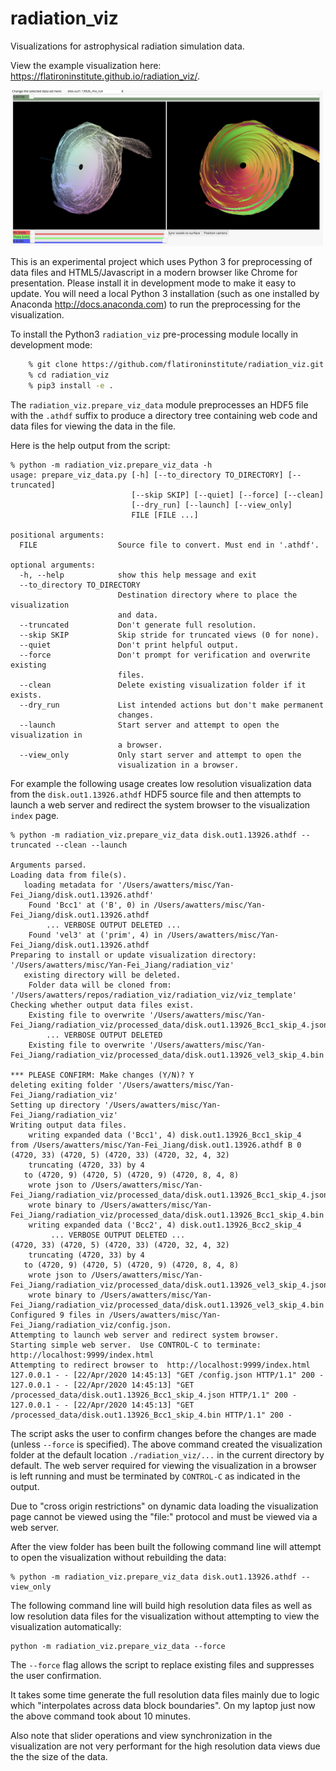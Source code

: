 # radiation_viz
Visualizations for astrophysical radiation simulation data.

View the example visualization here:
<a href="https://flatironinstitute.github.io/radiation_viz/">https://flatironinstitute.github.io/radiation_viz/</a>.

<img src="screen_shot.png" width="500px"/>

This is an experimental project which uses Python 3 for preprocessing of data files and HTML5/Javascript in a
modern browser like Chrome for presentation. Please install it in development mode to make it easy to update.
You will need a local Python 3 installation (such as one installed by Anaconda
http://docs.anaconda.com) to run the preprocessing for the visualization.

To install the Python3 `radiation_viz` pre-processing module locally in development mode:

```bash
    % git clone https://github.com/flatironinstitute/radiation_viz.git
    % cd radiation_viz
    % pip3 install -e .
```

The `radiation_viz.prepare_viz_data` module preprocesses an HDF5 file with the `.athdf` suffix
to produce a directory tree containing web code and data files for viewing the data in the file.

Here is the help output from the script:

```
% python -m radiation_viz.prepare_viz_data -h
usage: prepare_viz_data.py [-h] [--to_directory TO_DIRECTORY] [--truncated]
                           [--skip SKIP] [--quiet] [--force] [--clean]
                           [--dry_run] [--launch] [--view_only]
                           FILE [FILE ...]

positional arguments:
  FILE                  Source file to convert. Must end in '.athdf'.

optional arguments:
  -h, --help            show this help message and exit
  --to_directory TO_DIRECTORY
                        Destination directory where to place the visualization
                        and data.
  --truncated           Don't generate full resolution.
  --skip SKIP           Skip stride for truncated views (0 for none).
  --quiet               Don't print helpful output.
  --force               Don't prompt for verification and overwrite existing
                        files.
  --clean               Delete existing visualization folder if it exists.
  --dry_run             List intended actions but don't make permanent
                        changes.
  --launch              Start server and attempt to open the visualization in
                        a browser.
  --view_only           Only start server and attempt to open the
                        visualization in a browser.
```

For example the following usage creates low resolution visualization data
from the `disk.out1.13926.athdf` HDF5 source file
and then attempts to launch a web server and redirect the system browser to
the visualization `index` page.

```
% python -m radiation_viz.prepare_viz_data disk.out1.13926.athdf --truncated --clean --launch

Arguments parsed.
Loading data from file(s).
   loading metadata for '/Users/awatters/misc/Yan-Fei_Jiang/disk.out1.13926.athdf'
    Found 'Bcc1' at ('B', 0) in /Users/awatters/misc/Yan-Fei_Jiang/disk.out1.13926.athdf
        ... VERBOSE OUTPUT DELETED ...
    Found 'vel3' at ('prim', 4) in /Users/awatters/misc/Yan-Fei_Jiang/disk.out1.13926.athdf
Preparing to install or update visualization directory: '/Users/awatters/misc/Yan-Fei_Jiang/radiation_viz'
   existing directory will be deleted.
    Folder data will be cloned from: '/Users/awatters/repos/radiation_viz/radiation_viz/viz_template'
Checking whether output data files exist.
    Existing file to overwrite '/Users/awatters/misc/Yan-Fei_Jiang/radiation_viz/processed_data/disk.out1.13926_Bcc1_skip_4.json'
        ... VERBOSE OUTPUT DELETED
    Existing file to overwrite '/Users/awatters/misc/Yan-Fei_Jiang/radiation_viz/processed_data/disk.out1.13926_vel3_skip_4.bin'

*** PLEASE CONFIRM: Make changes (Y/N)? Y
deleting exiting folder '/Users/awatters/misc/Yan-Fei_Jiang/radiation_viz'
Setting up directory '/Users/awatters/misc/Yan-Fei_Jiang/radiation_viz'
Writing output data files.
    writing expanded data ('Bcc1', 4) disk.out1.13926_Bcc1_skip_4
from /Users/awatters/misc/Yan-Fei_Jiang/disk.out1.13926.athdf B 0
(4720, 33) (4720, 5) (4720, 33) (4720, 32, 4, 32)
    truncating (4720, 33) by 4
   to (4720, 9) (4720, 5) (4720, 9) (4720, 8, 4, 8)
    wrote json to /Users/awatters/misc/Yan-Fei_Jiang/radiation_viz/processed_data/disk.out1.13926_Bcc1_skip_4.json
    wrote binary to /Users/awatters/misc/Yan-Fei_Jiang/radiation_viz/processed_data/disk.out1.13926_Bcc1_skip_4.bin
    writing expanded data ('Bcc2', 4) disk.out1.13926_Bcc2_skip_4
         ... VERBOSE OUTPUT DELETED ...
(4720, 33) (4720, 5) (4720, 33) (4720, 32, 4, 32)
    truncating (4720, 33) by 4
   to (4720, 9) (4720, 5) (4720, 9) (4720, 8, 4, 8)
    wrote json to /Users/awatters/misc/Yan-Fei_Jiang/radiation_viz/processed_data/disk.out1.13926_vel3_skip_4.json
    wrote binary to /Users/awatters/misc/Yan-Fei_Jiang/radiation_viz/processed_data/disk.out1.13926_vel3_skip_4.bin
Configured 9 files in /Users/awatters/misc/Yan-Fei_Jiang/radiation_viz/config.json.
Attempting to launch web server and redirect system browser.
Starting simple web server.  Use CONTROL-C to terminate: http://localhost:9999/index.html
Attempting to redirect browser to  http://localhost:9999/index.html
127.0.0.1 - - [22/Apr/2020 14:45:13] "GET /config.json HTTP/1.1" 200 -
127.0.0.1 - - [22/Apr/2020 14:45:13] "GET /processed_data/disk.out1.13926_Bcc1_skip_4.json HTTP/1.1" 200 -
127.0.0.1 - - [22/Apr/2020 14:45:13] "GET /processed_data/disk.out1.13926_Bcc1_skip_4.bin HTTP/1.1" 200 -
```

The script asks the user to confirm changes before the changes are made (unless `--force` is specified).
The above command created the visualization folder at the default location `./radiation_viz/...` in the current
directory by default.  The web server required for 
viewing the visualization in a browser is left running and must be terminated by `CONTROL-C` as indicated in the
output.

Due to "cross origin restrictions" on dynamic data loading
the visualization page cannot be viewed using the "file:" protocol and
must be viewed via a web server.

After the view folder has been built the following command line will attempt to open
the visualization without rebuilding the data:

```
% python -m radiation_viz.prepare_viz_data disk.out1.13926.athdf --view_only
```

The following command line will build high resolution data files as well as low resolution data files for the visualization without
attempting to view the visualization automatically:

```
python -m radiation_viz.prepare_viz_data --force
```

The `--force` flag allows the script to replace existing files and suppresses the user confirmation.

It takes some time generate the full resolution data files mainly due to logic which "interpolates
across data block boundaries".  On my laptop just now the above command took about 10 minutes.

Also note that slider operations and view synchronization in the visualization are not very performant for the high
resolution data views due the the size of the data.

